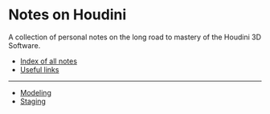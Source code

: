 # Notes on Houdini

A collection of personal notes on the long road to mastery of the Houdini 3D Software.

- [Index of all notes](.notes//index/doc.md)
- [Useful links](./notes/useful-links/doc.md)

---

- [Modeling](./notes/modeling/doc.md)
- [Staging](./notes/staging/doc.md)

